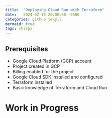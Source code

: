 ```yaml
---
title:  "Deploying Cloud Run with Terraform"
date:   2024-02-18 20:00:00 -0500
categories: github jekyll
mermaid: true
tags: chirpy
---
```


## Prerequisites

- Google Cloud Platform (GCP) account
- Project created in GCP
- Billing enabled for the project
- Google Cloud SDK installed and configured
- Terraform installed
- Basic knowledge of Terraform and Cloud Run


# Work in Progress